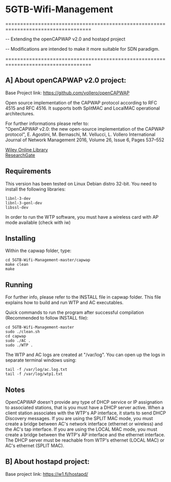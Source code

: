 # 5GTB-Wifi-Management
===================================================================================

-- Extending the openCAPWAP v2.0 and hostapd project

-- Modifications are intended to make it more suitable for SDN paradigm.      

===================================================================================

## A] About openCAPWAP v2.0 project:

Base Project link: https://github.com/vollero/openCAPWAP

Open source implementation of the CAPWAP protocol according to RFC 4515 and RFC 4516.
It supports both SplitMAC and LocalMAC operational architectures.

For further informations please refer to: <br />
"OpenCAPWAP v2.0: the new open-source implementation of the CAPWAP protocol", E. Agostini, M. Bernaschi, M. Vellucci, L. Vollero
International Journal of Network Management 2016, Volume 26, Issue 6, Pages 537–552 <br />

[Wiley Online Library](http://onlinelibrary.wiley.com/doi/10.1002/nem.1949/abstract) <br />
[ResearchGate](https://www.researchgate.net/publication/307913953_OpenCAPWAP_v20_the_new_open-source_implementation_of_the_CAPWAP_protocol_OPENCAPWAP_V20)


## Requirements

This version has been tested on Linux Debian distro 32-bit.
You need to install the following libraries:
```
libnl-3-dev
libnl-3-genl-dev
libssl-dev
```

In order to run the WTP software, you must have a wireless card with AP mode available (check with iw)

## Installing

Within the capwap folder, type:
```
cd 5GTB-Wifi-Management-master/capwap
make clean
make
```

## Running
 
For further info, please refer to the INSTALL file in capwap folder.
This file explains how to build and run WTP and AC executables.

Quick commands to run the program after successful compilation (Recommended to follow INSTALL file):
```
cd 5GTB-Wifi-Management-master
sudo ./clean.sh
cd capwap
sudo ./AC .
sudo ./WTP .
```

The WTP and AC logs are created at "/var/log". 
You can open up the logs in separate terminal windows using:
```
tail -f /var/log/ac.log.txt
tail -f /var/log/wtp1.txt
```

## Notes

OpenCAPWAP doesn't provide any type of DHCP service or IP assignation to associated stations, that is you must have a DHCP server active. When a client station associates with the WTP's AP interface, it starts to send DHCP Discovery messages.
If you are using the SPLIT MAC mode, you must create a bridge between AC's network interface (ethernet or wireless) and the AC's tap interface.
If you are using the LOCAL MAC mode, you must create a bridge between the WTP's AP interface and the ethernet interface.
The DHCP server must be reachable from WTP's ethernet (LOCAL MAC) or AC's ethernet (SPLIT MAC).


## B] About hostapd project:

Base project link: https://w1.fi/hostapd/








